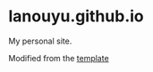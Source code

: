 # lanouyu.github.io

My personal site.

Modified from the [template](https://github.com/mmistakes/minimal-mistakes)
